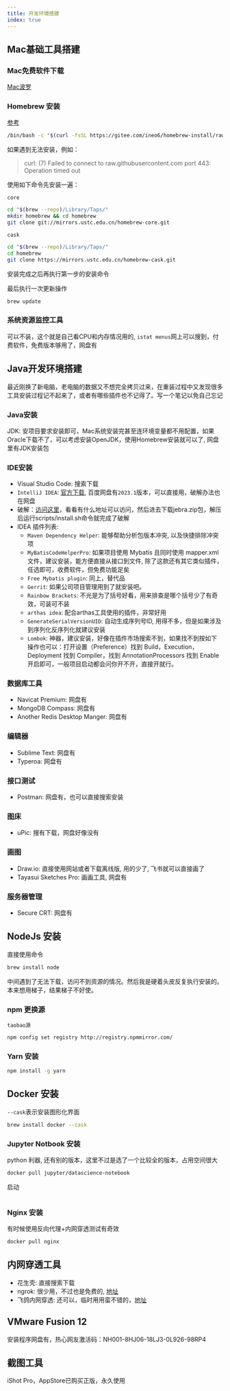 ```yaml
---
title: 开发环境搭建
index: true
---
```


## Mac基础工具搭建
### Mac免费软件下载
[Mac波罗](https://www.macbl.com/)
### Homebrew 安装
[参考](https://brew.idayer.com/)
``` bash
/bin/bash -c "$(curl -fsSL https://gitee.com/ineo6/homebrew-install/raw/master/install.sh)"
```
如果遇到无法安装，例如：
> curl: (7) Failed to connect to raw.githubusercontent.com port 443: Operation timed out

使用如下命令先安装一遍：

`core`
```bash
cd "$(brew --repo)/Library/Taps/"
mkdir homebrew && cd homebrew
git clone git://mirrors.ustc.edu.cn/homebrew-core.git
```

`cask`
```bash
cd "$(brew --repo)/Library/Taps/"
cd homebrew
git clone https://mirrors.ustc.edu.cn/homebrew-cask.git
```

安装完成之后再执行第一步的安装命令

最后执行一次更新操作
``` bash
brew update
```

### 系统资源监控工具
可以不装，这个就是自己看CPU和内存情况用的, `istat menus`网上可以搜到，付费软件，免费版本够用了，网盘有

## Java开发环境搭建
最近刚换了新电脑，老电脑的数据又不想完全拷贝过来，在重装过程中又发现很多工具安装过程记不起来了，或者有哪些插件也不记得了。写一个笔记以免自己忘记

### Java安装
JDK: 安项目要求安装即可，Mac系统安装完甚至连环境变量都不用配置，如果Oracle下载不了，可以考虑安装OpenJDK，使用Homebrew安装就可以了, 网盘里有JDK安装包

### IDE安装
- Visual Studio Code: 搜索下载
- `IntelliJ IDEA`: [官方下载](https://www.jetbrains.com.cn/idea/download/#section=mac), 百度网盘有`2023.1`版本，可以直接用，破解办法也在网盘
- 破解：[访问这里](https://3.jetbra.in/)，看看有什么地址可以访问，然后进去下载jebra.zip包，解压后运行scripts/install.sh命令就完成了破解
- IDEA 插件列表:
    - `Maven Dependency Helper`: 能够帮助分析包版本冲突, 以及快捷排除冲突项
    - `MyBatisCodeHelperPro`: 如果项目使用 Mybatis 且同时使用 mapper.xml 文件，建议安装，能方便直接从接口到文件, 除了这款还有其它类似插件，任选即可，收费软件，但免费功能足矣
    - `Free Mybatis plugin`: 同上，替代品
    - `Gerrit`: 如果公司项目管理用到了就安装吧。
    - `Rainbow Brackets`: 不光是为了括号好看，用来排查是哪个括号少了有奇效，可装可不装
    - `arthas idea`: 配合arthas工具使用的插件，非常好用
    - `GenerateSerialVersionUID`: 自动生成序列号ID, 用得不多，但是如果涉及到序列化反序列化就建议安装
    - `Lombok`: 神器，建议安装，好像在插件市场搜索不到，如果找不到按如下操作也可以：打开设置（Preference）找到 Build，Execution，Deployment 找到 Compiler，找到 AnnotationProcessors 找到 Enable 开启即可，一般项目启动都会问你开不开，直接开就行。

### 数据库工具
- Navicat Premium: 网盘有
- MongoDB Compass: 网盘有
- Another Redis Desktop Manger: 网盘有

### 编辑器
- Sublime Text: 网盘有
- Typeroa: 网盘有

### 接口测试
- Postman: 网盘有，也可以直接搜索安装

### 图床
- uPic: 搜有下载，网盘好像没有

### 画图
- Draw.io: 直接使用网站或者下载离线版, 用的少了, 飞书就可以直接画了
- Tayasui Sketches Pro: 画画工具, 网盘有

### 服务器管理
- Secure CRT: 网盘有

## NodeJs 安装
直接使用命令
``` bash
brew install node
```

中间遇到了无法下载，访问不到资源的情况。然后我是硬着头皮反复执行安装的。本来想用梯子，结果梯子不好使。

### npm 更换源
`taobao源`
``` bash
npm config set registry http://registry.npmmirror.com/
```

### Yarn 安装
``` bash
npm install -g yarn 
```

## Docker 安装
`--cask`表示安装图形化界面
``` bash
brew install docker --cask
```

### Jupyter Notbook 安装
python 利器, 还有别的版本，这里不过是选了一个比较全的版本，占用空间很大
``` bash
docker pull jupyter/datascience-notebook
```
启动
``` bash

```

### Nginx 安装
有时候使用反向代理+内网穿透测试有奇效
``` bash
docker pull nginx
```


## 内网穿透工具
- 花生壳: 直接搜索下载
- ngrok: 很少用，不过也是免费的, [地址](https://ngrok.com/)
- 飞鸽内网穿透: 还可以，临时用用蛮不错的，[地址](https://www.fgnwct.com/index)

## VMware Fusion 12
安装程序网盘有，热心网友激活码：NH001-8HJ06-18LJ3-0L926-98RP4

## 截图工具
iShot Pro，AppStore已购买正版，永久使用

